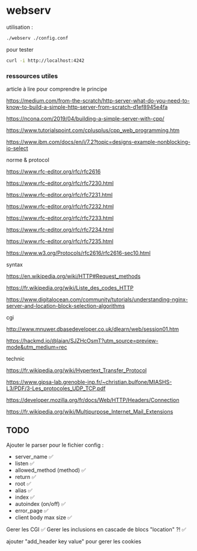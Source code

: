 # webserv

utilisation :

``` sh
./webserv ./config.conf
```

pour tester 
``` sh
curl -i http://localhost:4242
```

### ressources utiles

article à lire pour comprendre le principe

https://medium.com/from-the-scratch/http-server-what-do-you-need-to-know-to-build-a-simple-http-server-from-scratch-d1ef8945e4fa

https://ncona.com/2019/04/building-a-simple-server-with-cpp/

https://www.tutorialspoint.com/cplusplus/cpp_web_programming.htm

https://www.ibm.com/docs/en/i/7.2?topic=designs-example-nonblocking-io-select

norme & protocol

https://www.rfc-editor.org/rfc/rfc2616

https://www.rfc-editor.org/rfc/rfc7230.html

https://www.rfc-editor.org/rfc/rfc7231.html

https://www.rfc-editor.org/rfc/rfc7232.html

https://www.rfc-editor.org/rfc/rfc7233.html

https://www.rfc-editor.org/rfc/rfc7234.html

https://www.rfc-editor.org/rfc/rfc7235.html

https://www.w3.org/Protocols/rfc2616/rfc2616-sec10.html

syntax 

https://en.wikipedia.org/wiki/HTTP#Request_methods

https://fr.wikipedia.org/wiki/Liste_des_codes_HTTP

https://www.digitalocean.com/community/tutorials/understanding-nginx-server-and-location-block-selection-algorithms

cgi 

http://www.mnuwer.dbasedeveloper.co.uk/dlearn/web/session01.htm

https://hackmd.io/@laian/SJZHcOsmT?utm_source=preview-mode&utm_medium=rec

technic

https://fr.wikipedia.org/wiki/Hypertext_Transfer_Protocol

https://www.gipsa-lab.grenoble-inp.fr/~christian.bulfone/MIASHS-L3/PDF/3-Les_protocoles_UDP_TCP.pdf

https://developer.mozilla.org/fr/docs/Web/HTTP/Headers/Connection

https://fr.wikipedia.org/wiki/Multipurpose_Internet_Mail_Extensions

## TODO

Ajouter le parser pour le fichier config :
- server_name ✅
- listen ✅
- allowed_method (method) ✅
- return ✅
- root ✅
- alias ✅
- index ✅
- autoindex (on/off) ✅
- error_page ✅
- client body max size ✅

Gerer les CGI ✅
Gerer les inclusions en cascade de blocs "location" ?! ✅

ajouter "add_header key value" pour gerer les cookies